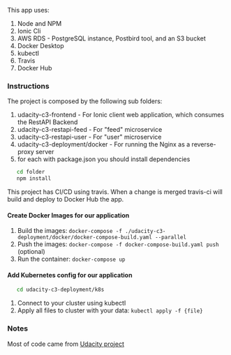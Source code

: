 This app uses:
1. Node and NPM 
2. Ionic Cli
3. AWS RDS - PostgreSQL instance, Postbird tool, and an S3 bucket
4. Docker Desktop 
5. kubectl
6. Travis
7. Docker Hub

### Instructions
The project is composed by the following sub folders:
1. udacity-c3-frontend - For Ionic client web application, which consumes the RestAPI Backend
2. udacity-c3-restapi-feed - For "feed" microservice
3. udacity-c3-restapi-user - For "user" microservice
4. udacity-c3-deployment/docker - For running the Nginx as a reverse-proxy server
5. for each with package.json you should install dependencies
 ```bash 
    cd folder
    npm install
 ```

This project has CI/CD using travis. When a change is merged travis-ci will build and deploy to Docker Hub the app.

#### Create Docker Images for our application
1. Build the images: `docker-compose -f ./udacity-c3-deployment/docker/docker-compose-build.yaml --parallel`
2. Push the images: `docker-compose -f docker-compose-build.yaml push` (optional)
3. Run the container: `docker-compose up`

#### Add Kubernetes config for our application
 ```bash 
    cd udacity-c3-deployment/k8s
 ```
1. Connect to your cluster using kubectl 
2. Apply all files to cluster with your data: `kubectl apply -f {file} `


### Notes
Most of code came from [Udacity project](https://github.com/udacity/nd9990-c3-microservices-v1/tree/master/lesson-3-Container/solution/)
